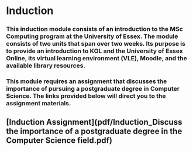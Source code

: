 # Induction

### This induction module consists of an introduction to the MSc Computing program at the University of Essex. The module consists of two units that span over two weeks. Its purpose is to provide an introduction to KOL and the University of Essex Online, its virtual learning environment (VLE), Moodle, and the available library resources.


### This module requires an assignment that discusses the importance of pursuing a postgraduate degree in Computer Science. The links provided below will direct you to the assignment materials.

## [Induction Assignment](pdf/Induction_Discuss the importance of a postgraduate degree in the Computer Science field.pdf)



